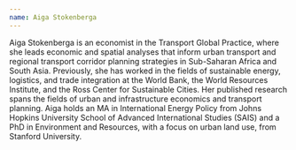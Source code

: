 ```yaml
---
name: Aiga Stokenberga
---
```

Aiga Stokenberga is an economist in the Transport Global Practice, where she leads economic and spatial analyses that inform urban transport and regional transport corridor planning strategies in Sub-Saharan Africa and South Asia. Previously, she has worked in the fields of sustainable energy, logistics, and trade integration at the World Bank, the World Resources Institute, and the Ross Center for Sustainable Cities. Her published research spans the fields of urban and infrastructure economics and transport planning. Aiga holds an MA in International Energy Policy from Johns Hopkins University School of Advanced International Studies (SAIS) and a PhD in Environment and Resources, with a focus on urban land use, from Stanford University.
